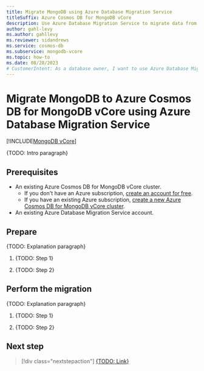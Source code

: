 ```yaml
---
title: Migrate MongoDB using Azure Database Migration Service
titleSuffix: Azure Cosmos DB for MongoDB vCore
description: Use Azure Database Migration Service to migrate data from an existing MongoDB instance to Azure Cosmos DB for MongoDB vCore.
author: gahl-levy
ms.author: gahllevy
ms.reviewer: sidandrews
ms.service: cosmos-db
ms.subservice: mongodb-vcore
ms.topic: how-to
ms.date: 08/28/2023
# CustomerIntent: As a database owner, I want to use Azure Database Migration Service so that I perform an online migration of my data to Azure Cosmos DB for MongoDB vCore.
---
```


# Migrate MongoDB to Azure Cosmos DB for MongoDB vCore using Azure Database Migration Service

[!INCLUDE[MongoDB vCore](../../includes/appliesto-mongodb-vcore.md)]

{TODO: Intro paragraph}

## Prerequisites

- An existing Azure Cosmos DB for MongoDB vCore cluster.
  - If you don't have an Azure subscription, [create an account for free](https://azure.microsoft.com/free).
  - If you have an existing Azure subscription, [create a new Azure Cosmos DB for MongoDB vCore cluster](quickstart-portal.md).
- An existing Azure Database Migration Service account.

## Prepare

{TODO: Explanation paragraph}

1. {TODO: Step 1}

1. {TODO: Step 2}

## Perform the migration

{TODO: Explanation paragraph}

1. {TODO: Step 1}

1. {TODO: Step 2}

## Next step

> [!div class="nextstepaction"]
> [{TODO: Link}](about:blank)
